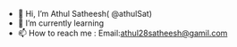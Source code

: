 - 👋 Hi, I’m Athul Satheesh( @athulSat)
- 🌱 I’m currently learning 
- 📫 How to reach me : Email:athul28satheesh@gamil.com

<!---
athulSat/athulSat is a ✨ special ✨ repository because its `README.md` (this file) appears on your GitHub profile.
You can click the Preview link to take a look at your changes.
--->
